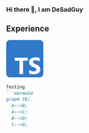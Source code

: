 ### Hi there 👋, I am DeSadGuy

<!--
**DeSadGuy/DeSadGuy** is a ✨ _special_ ✨ repository because its `README.md` (this file) appears on your GitHub profile.

-->

## Experience

<img src="typescript_logo.png" width="100" height="100" alt="logo">

```markdown
Testing
```mermaid
graph TD;
  A-->B;
  A-->C;
  B-->D;
  C-->D;
```
```